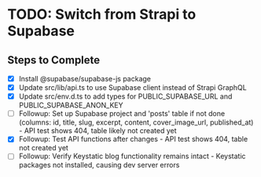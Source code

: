 # TODO: Switch from Strapi to Supabase

## Steps to Complete
- [x] Install @supabase/supabase-js package
- [x] Update src/lib/api.ts to use Supabase client instead of Strapi GraphQL
- [x] Update src/env.d.ts to add types for PUBLIC_SUPABASE_URL and PUBLIC_SUPABASE_ANON_KEY
- [ ] Followup: Set up Supabase project and 'posts' table if not done (columns: id, title, slug, excerpt, content, cover_image_url, published_at) - API test shows 404, table likely not created yet
- [x] Followup: Test API functions after changes - API test shows 404, table not created yet
- [ ] Followup: Verify Keystatic blog functionality remains intact - Keystatic packages not installed, causing dev server errors

